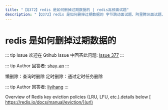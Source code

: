 ```yaml
---
title: "【Q372】redis 是如何删掉过期数据的 | redis高频面试题"
description: "【Q372】redis 是如何删掉过期数据的 字节跳动面试题、阿里腾讯面试题、美团小米面试题。"
---
```


# redis 是如何删掉过期数据的

::: tip Issue
欢迎在 Gtihub Issue 中回答此问题: [Issue 377](https://github.com/shfshanyue/Daily-Question/issues/377)
:::

::: tip Author
回答者: [shay-an](https://github.com/shay-an)
:::

懒删除：查询时删除
定时删除：通过定时任务删除

::: tip Author
回答者: [liyihang](https://github.com/liyihang)
:::

Overview of Redis key eviction policies (LRU, LFU, etc.).details below [ https://redis.io/docs/manual/eviction/](url)
